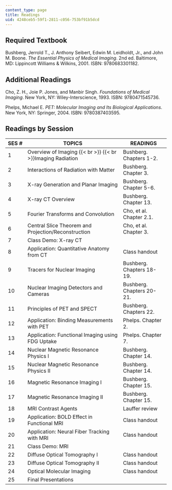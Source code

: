 ```yaml
---
content_type: page
title: Readings
uid: 4248ceb5-59f1-2811-c056-753bf91b5dcd
---
```


Required Textbook
-----------------

Bushberg, Jerrold T., J. Anthony Seibert, Edwin M. Leidholdt, Jr., and John M. Boone. _The Essential Physics of Medical Imaging_. 2nd ed. Baltimore, MD: Lippincott Williams & Wilkins, 2001. ISBN: 9780683301182.

Additional Readings
-------------------

Cho, Z. H., Joie P. Jones, and Manbir Singh. _Foundations of Medical Imaging_. New York, NY: Wiley-Interscience, 1993. ISBN: 9780471545736.

Phelps, Michael E. _PET: Molecular Imaging and Its Biological Applications_. New York, NY: Springer, 2004. ISBN: 9780387403595.

Readings by Session
-------------------

| SES # | TOPICS | READINGS |
| --- | --- | --- |
| 1 | Overview of Imaging  {{< br >}}  {{< br >}}Imaging Radiation | Bushberg. Chapters 1-2. |
| 2 | Interactions of Radiation with Matter | Bushberg. Chapter 3. |
| 3 | X-ray Generation and Planar Imaging | Bushberg. Chapter 5-6. |
| 4 | X-ray CT Overview | Bushberg. Chapter 13. |
| 5 | Fourier Transforms and Convolution | Cho, et al. Chapter 2.1. |
| 6 | Central Slice Theorem and Projection/Reconstruction | Cho, et al. Chapter 3. |
| 7 | Class Demo: X-ray CT |  |
| 8 | Application: Quantitative Anatomy from CT | Class handout |
| 9 | Tracers for Nuclear Imaging | Bushberg. Chapters 18-19. |
| 10 | Nuclear Imaging Detectors and Cameras | Bushberg. Chapters 20-21. |
| 11 | Principles of PET and SPECT | Bushberg. Chapters 22. |
| 12 | Application: Binding Measurements with PET | Phelps. Chapter 2. |
| 13 | Application: Functional Imaging using FDG Uptake | Phelps. Chapter 7. |
| 14 | Nuclear Magnetic Resonance Physics I | Bushberg. Chapter 14. |
| 15 | Nuclear Magnetic Resonance Physics II | Bushberg. Chapter 14. |
| 16 | Magnetic Resonance Imaging I | Bushberg. Chapter 15. |
| 17 | Magnetic Resonance Imaging II | Bushberg. Chapter 15. |
| 18 | MRI Contrast Agents | Lauffer review |
| 19 | Application: BOLD Effect in Functional MRI | Class handout |
| 20 | Application: Neural Fiber Tracking with MRI | Class handout |
| 21 | Class Demo: MRI |  |
| 22 | Diffuse Optical Tomography I | Class handout |
| 23 | Diffuse Optical Tomography II | Class handout |
| 24 | Optical Molecular Imaging | Class handout |
| 25 | Final Presentations |